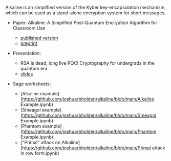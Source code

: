Alkaline is an simplified version of the Kyber key-encapsulation mechanism, 
which can be used as a stand-alone encryption system for short messages.

- Paper:  Alkaline: A Simplified Post-Quantum Encryption Algorithm for Classroom Use
	- [published version](https://www.tandfonline.com/doi/full/10.1080/10511970.2023.2235696)
	- [preprint](https://github.com/joshuarbholden/alkaline/blob/main/alkaline-post.pdf)

- Presentation: 	
	- RSA is dead, long live PQC! Cryptography for undergrads in the quantum era
	- [slides](https://github.com/joshuarbholden/alkaline/blob/main/alkaline-talk.pdf)

- Sage worksheets:
	- [Alkaline example](https://github.com/joshuarbholden/alkaline/blob/main/Alkaline Example.ipynb)
	- [Smeagol example](https://github.com/joshuarbholden/alkaline/blob/main/Smeagol Example.ipynb)
	- [Phantom example](https://github.com/joshuarbholden/alkaline/blob/main/Phantom Example.ipynb)
	- ["Primal" attack on Alkaline](https://github.com/joshuarbholden/alkaline/blob/main/Primal attack in row form.ipynb)
